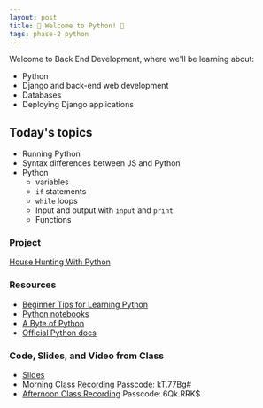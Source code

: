 ```yaml
---
layout: post
title: 🐍 Welcome to Python! 🐍
tags: phase-2 python
---
```


Welcome to Back End Development, where we'll be learning about:

- Python
- Django and back-end web development
- Databases
- Deploying Django applications

## Today's topics

- Running Python
- Syntax differences between JS and Python
- Python
  - variables
  - `if` statements
  - `while` loops
  - Input and output with `input` and `print`
  - Functions

### Project

[House Hunting With Python](https://classroom.github.com/a/EEvn4Ih3)

### Resources

* [Beginner Tips for Learning Python](https://realpython.com/python-beginner-tips/)
* [Python notebooks](https://github.com/momentum-team-6/examples/tree/main/python/intro-notebooks)
* [A Byte of Python](https://python.swaroopch.com/)
* [Official Python docs](https://docs.python.org/3/)

### Code, Slides, and Video from Class

* [Slides](/slide-decks/intro-python.pdf)
* [Morning Class Recording](https://us02web.zoom.us/rec/share/4aFTnO83LBCN2w5bvCxEZhP-80vS0CK904VZEohDepKeAhkgGXyBTQvgrNymr1xQ.nijZ3rkZDz-O9021) Passcode: kT.77Bg# 
* [Afternoon Class Recording](https://us02web.zoom.us/rec/share/MesPHKlTvJ8s_GP9vuDF7l3rl9PzmzM8DT71OLQ-VJWa28yDtOsekGhTbCk4pWeI.BRwVcxxQ5ck1PScX) Passcode: 6Qk.RRK$ 
